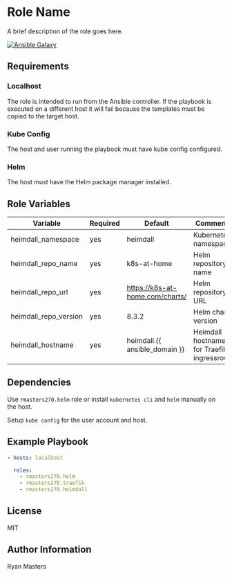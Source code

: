 # Role Name

A brief description of the role goes here.

[![Ansible Galaxy](https://img.shields.io/badge/ansible--galaxy-heimdall-blue.svg)](https://galaxy.ansible.com/rmasters270/heimdall)

## Requirements

### Localhost

The role is intended to run from the Ansible controller.  If the playbook is executed on a different host it will fail because the templates must be copied to the target host.

### Kube Config

The host and user running the playbook must have kube config configured.

### Helm

The host must have the Helm package manager installed.

## Role Variables

| Variable                | Required | Default                            | Comments                                    |
|-------------------------|----------|------------------------------------|---------------------------------------------|
| heimdall_namespace      | yes      | heimdall                           | Kubernetes namespace                        |
| heimdall_repo_name      | yes      | k8s-at-home                        | Helm repository name                        |
| heimdall_repo_url       | yes      | <https://k8s-at-home.com/charts/>  | Helm repository URL                         |
| heimdall_repo_version   | yes      | 8.3.2                              | Helm chart version                          |
| heimdall_hostname       | yes      | heimdall.{{ ansible_domain }}      | Heimdall hostname for Traefik ingressroute  |

## Dependencies

Use `rmasters270.helm` role or install `kubernetes cli` and `helm` manually on the host.

Setup `kube config` for the user account and host.

## Example Playbook

```yaml
- hosts: localhost

  roles:
    - rmasters270.helm
    - rmasters270.traefik
    - rmasters270.heimdall
```

## License

MIT

## Author Information

Ryan Masters
